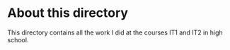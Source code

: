 # About this directory
This directory contains all the work I did at the courses IT1 and IT2 in high school. 